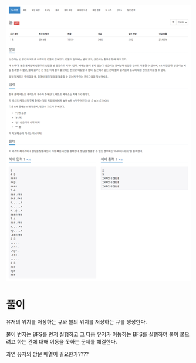 ![Main05427](./img/Main05427.png)



# 풀이

유저의 위치를 저장하는 큐와 불의 위치를 저장하는 큐를 생성한다.

불이 번지는 BFS를 먼저 실행하고 그 다음 유저가 이동하는 BFS를 실행하여 불이 붙으려고 하는 칸에 대해 이동을 못하는 문제를 해결한다.

과연 유저의 방문 배열이 필요한가????

